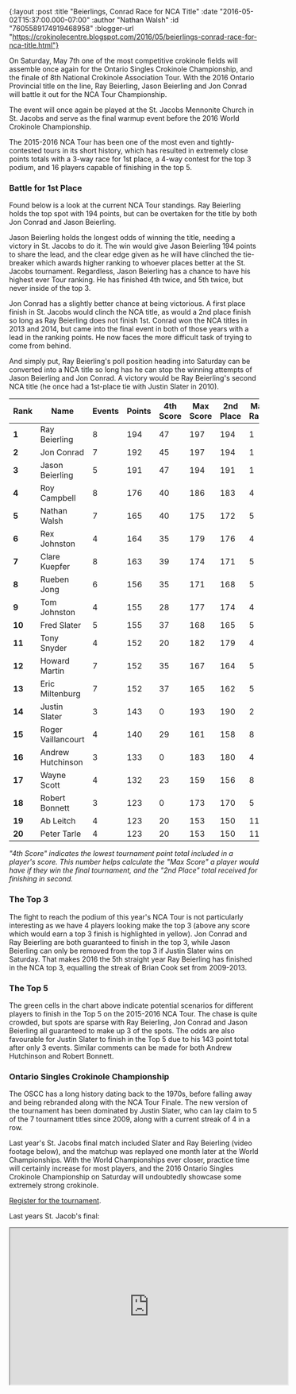 {:layout :post
 :title "Beierlings, Conrad Race for NCA Title"
 :date "2016-05-02T15:37:00.000-07:00"
 :author "Nathan Walsh"
 :id "7605589174919468958"
 :blogger-url "https://crokinolecentre.blogspot.com/2016/05/beierlings-conrad-race-for-nca-title.html"}

On Saturday, May 7th one of the most competitive crokinole fields will assemble once again for the Ontario Singles Crokinole Championship, and the finale of 8th National Crokinole Association Tour. With the 2016 Ontario Provincial title on the line, Ray Beierling, Jason Beierling and Jon Conrad will battle it out for the NCA Tour Championship.

The event will once again be played at the St. Jacobs Mennonite Church in St. Jacobs and serve as the final warmup event before the 2016 World Crokinole Championship.

The 2015-2016 NCA Tour has been one of the most even and tightly-contested tours in its short history, which has resulted in extremely close points totals with a 3-way race for 1st place, a 4-way contest for the top 3 podium, and 16 players capable of finishing in the top 5. 

### Battle for 1st Place

Found below is a look at the current NCA Tour standings. Ray Beierling holds the top spot with 194 points, but can be overtaken for the title by both Jon Conrad and Jason Beierling. 

Jason Beierling holds the longest odds of winning the title, needing a victory in St. Jacobs to do it. The win would give Jason Beierling 194 points to share the lead, and the clear edge given as he will have clinched the tie-breaker which awards higher ranking to whoever places better at the St. Jacobs tournament. Regardless, Jason Beierling has a chance to have his highest ever Tour ranking. He has finished 4th twice, and 5th twice, but never inside of the top 3.

Jon Conrad has a slightly better chance at being victorious. A first place finish in St. Jacobs would clinch the NCA title, as would a 2nd place finish so long as Ray Beierling does not finish 1st. Conrad won the NCA titles in 2013 and 2014, but came into the final event in both of those years with a lead in the ranking points. He now faces the more difficult task of trying to come from behind.

And simply put, Ray Beierling's poll position heading into Saturday can be converted into a NCA title so long has he can stop the winning attempts of Jason Beierling and Jon Conrad. A victory would be Ray Beierling's second NCA title (he once had a 1st-place tie with Justin Slater in 2010).

<div class="table-wrapper">
<table>
	<thead>
		<tr>
			<th>Rank</th>
			<th>Name</th>
			<th>Events</th>
			<th>Points</th>
			<th>4th Score</th>
			<th>Max Score</th>
			<th>2nd Place</th>
			<th>Max Rank</th>
		</tr>
	</thead>
	<tbody>
		<tr>
			<td><strong>1</strong></td>
			<td>Ray Beierling</td>
			<td>8</td>
			<td>194</td>
			<td>47</td>
			<td>197</td>
			<td>194</td>
			<td>1</td>
		</tr>
		<tr>
			<td><strong>2</strong></td>
			<td>Jon Conrad</td>
			<td>7</td>
			<td>192</td>
			<td>45</td>
			<td>197</td>
			<td>194</td>
			<td>1</td>
		</tr>
		<tr>
			<td><strong>3</strong></td>
			<td>Jason Beierling</td>
			<td>5</td>
			<td>191</td>
			<td>47</td>
			<td>194</td>
			<td>191</td>
			<td>1</td>
		</tr>
		<tr>
			<td><strong>4</strong></td>
			<td>Roy Campbell</td>
			<td>8</td>
			<td>176</td>
			<td>40</td>
			<td>186</td>
			<td>183</td>
			<td>4</td>
		</tr>
		<tr>
			<td><strong>5</strong></td>
			<td>Nathan Walsh</td>
			<td>7</td>
			<td>165</td>
			<td>40</td>
			<td>175</td>
			<td>172</td>
			<td>5</td>
		</tr>
		<tr>
			<td><strong>6</strong></td>
			<td>Rex Johnston</td>
			<td>4</td>
			<td>164</td>
			<td>35</td>
			<td>179</td>
			<td>176</td>
			<td>4</td>
		</tr>
		<tr>
			<td><strong>7</strong></td>
			<td>Clare Kuepfer</td>
			<td>8</td>
			<td>163</td>
			<td>39</td>
			<td>174</td>
			<td>171</td>
			<td>5</td>
		</tr>
		<tr>
			<td><strong>8</strong></td>
			<td>Rueben Jong</td>
			<td>6</td>
			<td>156</td>
			<td>35</td>
			<td>171</td>
			<td>168</td>
			<td>5</td>
		</tr>
		<tr>
			<td><strong>9</strong></td>
			<td>Tom Johnston</td>
			<td>4</td>
			<td>155</td>
			<td>28</td>
			<td>177</td>
			<td>174</td>
			<td>4</td>
		</tr>
		<tr>
			<td><strong>10</strong></td>
			<td>Fred Slater</td>
			<td>5</td>
			<td>155</td>
			<td>37</td>
			<td>168</td>
			<td>165</td>
			<td>5</td>
		</tr>
		<tr>
			<td><strong>11</strong></td>
			<td>Tony Snyder</td>
			<td>4</td>
			<td>152</td>
			<td>20</td>
			<td>182</td>
			<td>179</td>
			<td>4</td>
		</tr>
		<tr>
			<td><strong>12</strong></td>
			<td>Howard Martin</td>
			<td>7</td>
			<td>152</td>
			<td>35</td>
			<td>167</td>
			<td>164</td>
			<td>5</td>
		</tr>
		<tr>
			<td><strong>13</strong></td>
			<td>Eric Miltenburg</td>
			<td>7</td>
			<td>152</td>
			<td>37</td>
			<td>165</td>
			<td>162</td>
			<td>5</td>
		</tr>
		<tr>
			<td><strong>14</strong></td>
			<td>Justin Slater</td>
			<td>3</td>
			<td>143</td>
			<td>0</td>
			<td>193</td>
			<td>190</td>
			<td>2</td>
		</tr>
		<tr>
			<td><strong>15</strong></td>
			<td>Roger Vaillancourt</td>
			<td>4</td>
			<td>140</td>
			<td>29</td>
			<td>161</td>
			<td>158</td>
			<td>8</td>
		</tr>
		<tr>
			<td><strong>16</strong></td>
			<td>Andrew Hutchinson</td>
			<td>3</td>
			<td>133</td>
			<td>0</td>
			<td>183</td>
			<td>180</td>
			<td>4</td>
		</tr>
		<tr>
			<td><strong>17</strong></td>
			<td>Wayne Scott</td>
			<td>4</td>
			<td>132</td>
			<td>23</td>
			<td>159</td>
			<td>156</td>
			<td>8</td>
		</tr>
		<tr>
			<td><strong>18</strong></td>
			<td>Robert Bonnett</td>
			<td>3</td>
			<td>123</td>
			<td>0</td>
			<td>173</td>
			<td>170</td>
			<td>5</td>
		</tr>
		<tr>
			<td><strong>19</strong></td>
			<td>Ab Leitch</td>
			<td>4</td>
			<td>123</td>
			<td>20</td>
			<td>153</td>
			<td>150</td>
			<td>11</td>
		</tr>
		<tr>
			<td><strong>20</strong></td>
			<td>Peter Tarle</td>
			<td>4</td>
			<td>123</td>
			<td>20</td>
			<td>153</td>
			<td>150</td>
			<td>11</td>
		</tr>
	</tbody>
</table>
</div>

*"4th Score" indicates the lowest tournament point total included in a player's score. This number helps calculate the "Max Score" a player would have if they win the final tournament, and the "2nd Place" total received for finishing in second.*

### The Top 3

The fight to reach the podium of this year's NCA Tour is not particularly interesting as we have 4 players looking make the top 3 (above any score which would earn a top 3 finish is highlighted in yellow). Jon Conrad and Ray Beierling are both guaranteed to finish in the top 3, while Jason Beierling can only be removed from the top 3 if Justin Slater wins on Saturday. That makes 2016 the 5th straight year Ray Beierling has finished in the NCA top 3, equalling the streak of Brian Cook set from 2009-2013.

### The Top 5

The green cells in the chart above indicate potential scenarios for different players to finish in the Top 5 on the 2015-2016 NCA Tour. The chase is quite crowded, but spots are sparse with Ray Beierling, Jon Conrad and Jason Beierling all guaranteed to make up 3 of the spots. The odds are also favourable for Justin Slater to finish in the Top 5 due to his 143 point total after only 3 events. Similar comments can be made for both Andrew Hutchinson and Robert Bonnett.

### Ontario Singles Crokinole Championship

The OSCC has a long history dating back to the 1970s, before falling away and being rebranded along with the NCA Tour Finale. The new version of the tournament has been dominated by Justin Slater, who can lay claim to 5 of the 7 tournament titles since 2009, along with a current streak of 4 in a row.

Last year's St. Jacobs final match included Slater and Ray Beierling (video footage below), and the matchup was replayed one month later at the World Championships. With the World Championships ever closer, practice time will certainly increase for most players, and the 2016 Ontario Singles Crokinole Championship on Saturday will undoubtedly showcase some extremely strong crokinole.

[Register for the tournament](http://www.nationalcrokinoleassociation.com/tournaments.php).

Last years St. Jacob's final:

<iframe width="560" height="315" src="https://www.youtube.com/embed/xtZcyWl1Zas" allowfullscreen></iframe>
